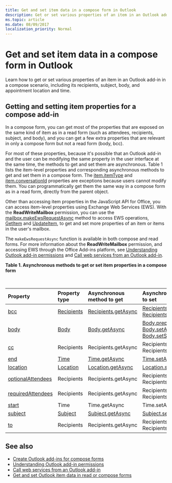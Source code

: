 ```yaml
---
title: Get and set item data in a compose form in Outlook
description: Get or set various properties of an item in an Outlook add-in in a compose scenario, including its recipients, subject, body, and appointment location and time.
ms.topic: article
ms.date: 08/09/2017
localization_priority: Normal
---
```


# Get and set item data in a compose form in Outlook

Learn how to get or set various properties of an item in an Outlook add-in in a compose scenario, including its recipients, subject, body, and appointment location and time.

## Getting and setting item properties for a compose add-in

In a compose form, you can get most of the properties that are exposed on the same kind of item as in a read form (such as attendees, recipients, subject, and body), and you can get a few extra properties that are relevant in only a compose form but not a read form (body, bcc).

For most of these properties, because it's possible that an Outlook add-in and the user can be modifying the same property in the user interface at the same time, the methods to get and set them are asynchronous. Table 1 lists the item-level properties and corresponding asynchronous methods to get and set them in a compose form. The  [item.itemType](https://docs.microsoft.com/office/dev/add-ins/reference/objectmodel/requirement-set-1.5/Office.context.mailbox.item#itemtype-officemailboxenumsitemtypejavascriptapioutlook15officemailboxenumsitemtype) and [item.conversationId](https://docs.microsoft.com/office/dev/add-ins/reference/objectmodel/requirement-set-1.5/Office.context.mailbox.item#nullable-conversationid-string) properties are exceptions because users cannot modify them. You can programmatically get them the same way in a compose form as in a read form, directly from the parent object.

Other than accessing item properties in the JavaScript API for Office, you can access item-level properties using Exchange Web Services (EWS). With the **ReadWriteMailbox** permission, you can use the [mailbox.makeEwsRequestAsync](https://docs.microsoft.com/office/dev/add-ins/reference/objectmodel/requirement-set-1.5/Office.context.mailbox#makeewsrequestasyncdata-callback-usercontext) method to access EWS operations, [GetItem](https://docs.microsoft.com/exchange/client-developer/web-service-reference/getitem-operation) and [UpdateItem](https://docs.microsoft.com/exchange/client-developer/web-service-reference/updateitem-operation), to get and set more properties of an item or items in the user's mailbox.

The `makeEwsRequestAsync` function is available in both compose and read forms. For more information about the **ReadWriteMailbox** permission, and accessing EWS through the Office Add-ins platform, see [Understanding Outlook add-in permissions](understanding-outlook-add-in-permissions.md) and [Call web services from an Outlook add-in](web-services.md).

**Table 1. Asynchronous methods to get or set item properties in a compose form**

<br/>

| Property | Property type | Asynchronous method to get | Asynchronous method(s) to set |
|:-----|:-----|:-----|:-----|
|[bcc](https://docs.microsoft.com/office/dev/add-ins/reference/objectmodel/requirement-set-1.5/Office.context.mailbox.item#bcc-recipientsjavascriptapioutlook15officerecipients)|[Recipients](https://docs.microsoft.com/javascript/api/outlook_1_5/office.Recipients)|[Recipients.getAsync](https://docs.microsoft.com/javascript/api/outlook_1_5/office.Recipients#getasync-options--callback-)|[Recipients.addAsync](https://docs.microsoft.com/javascript/api/outlook_1_5/office.Recipients#addasync-recipients--options--callback-), [Recipients.setAsync](https://docs.microsoft.com/javascript/api/outlook_1_5/office.Recipients#setasync-recipients--options--callback-)|
|[body](https://docs.microsoft.com/office/dev/add-ins/reference/objectmodel/requirement-set-1.5/Office.context.mailbox.item#body-bodyjavascriptapioutlook15officebody)|[Body](https://docs.microsoft.com/javascript/api/outlook_1_5/office.Body)|[Body.getAsync](https://docs.microsoft.com/javascript/api/outlook_1_5/office.Body#getasync-coerciontype--options--callback-)|[Body.prependAsync](https://docs.microsoft.com/javascript/api/outlook_1_5/office.Body#prependasync-data--options--callback-), [Body.setAsync](https://docs.microsoft.com/javascript/api/outlook_1_5/office.Body#setasync-data--options--callback-), [Body.setSelectedDataAsync](https://docs.microsoft.com/javascript/api/outlook_1_5/office.Body#setselecteddataasync-data--options--callback-)|
|[cc](https://docs.microsoft.com/office/dev/add-ins/reference/objectmodel/requirement-set-1.5/Office.context.mailbox.item#cc-arrayemailaddressdetailsjavascriptapioutlook15officeemailaddressdetailsrecipientsjavascriptapioutlook15officerecipients)|Recipients|Recipients.getAsync|Recipients.addAsync Recipients.setAsync|
|[end](https://docs.microsoft.com/office/dev/add-ins/reference/objectmodel/requirement-set-1.5/Office.context.mailbox.item#end-datetimejavascriptapioutlook15officetime)|[Time](https://docs.microsoft.com/javascript/api/outlook_1_5/office.Time)|[Time.getAsync](https://docs.microsoft.com/javascript/api/outlook_1_5/office.Time#getasync-options--callback-)|[Time.setAsync](https://docs.microsoft.com/javascript/api/outlook_1_5/office.Time#setasync-datetime--options--callback-)|
|[location](https://docs.microsoft.com/office/dev/add-ins/reference/objectmodel/requirement-set-1.5/Office.context.mailbox.item#location-stringlocationjavascriptapioutlook15officelocation)|[Location](https://docs.microsoft.com/javascript/api/outlook_1_5/office.Location)|[Location.getAsync](https://docs.microsoft.com/javascript/api/outlook_1_5/office.Location#getasync-options--callback-)|[Location.setAsync](https://docs.microsoft.com/javascript/api/outlook_1_5/office.Location#setasync-location--options--callback-)|
|[optionalAttendees](https://docs.microsoft.com/office/dev/add-ins/reference/objectmodel/requirement-set-1.5/Office.context.mailbox.item#optionalattendees-arrayemailaddressdetailsjavascriptapioutlook15officeemailaddressdetailsrecipientsjavascriptapioutlook15officerecipients)|Recipients|Recipients.getAsync|Recipients.addAsync Recipients.setAsync|
|[requiredAttendees](https://docs.microsoft.com/office/dev/add-ins/reference/objectmodel/requirement-set-1.5/Office.context.mailbox.item#requiredattendees-arrayemailaddressdetailsjavascriptapioutlook15officeemailaddressdetailsrecipientsjavascriptapioutlook15officerecipients)|Recipients|Recipients.getAsync|Recipients.addAsync Recipients.setAsync|
|[start](https://docs.microsoft.com/office/dev/add-ins/reference/objectmodel/requirement-set-1.5/Office.context.mailbox.item#start-datetimejavascriptapioutlook15officetime)|Time|Time.getAsync|Time.setAsync|
|[subject](https://docs.microsoft.com/office/dev/add-ins/reference/objectmodel/requirement-set-1.5/Office.context.mailbox.item#subject-stringsubjectjavascriptapioutlook15officesubject)|[Subject](https://docs.microsoft.com/javascript/api/outlook_1_5/office.Subject)|[Subject.getAsync](https://docs.microsoft.com/javascript/api/outlook_1_5/office.Subject#getasync-options--callback-)|[Subject.setAsync](https://docs.microsoft.com/javascript/api/outlook_1_5/office.Subject#setasync-subject--options--callback-)|
|[to](https://docs.microsoft.com/office/dev/add-ins/reference/objectmodel/requirement-set-1.5/Office.context.mailbox.item#to-arrayemailaddressdetailsjavascriptapioutlook15officeemailaddressdetailsrecipientsjavascriptapioutlook15officerecipients)|Recipients|Recipients.getAsync|Recipients.addAsync Recipients.setAsync|

## See also

- [Create Outlook add-ins for compose forms](compose-scenario.md)
- [Understanding Outlook add-in permissions](understanding-outlook-add-in-permissions.md)
- [Call web services from an Outlook add-in](web-services.md)
- [Get and set Outlook item data in read or compose forms](item-data.md)

